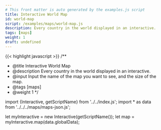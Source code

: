 ```yaml
---
# This front matter is auto generated by the examples.js script
title: Interactive World Map
id: world-map
script: /examples/maps/world-map.js
description: Every country in the world displayed in an interactive.
tags: [maps]
weight: 1
draft: undefined
---
```


{{< highlight javascript >}}
/**
* @title Interactive World Map
* @description Every country in the world displayed in an interactive.
* @input Input the name of the map you want to see, and the size of the map.
* @tags [maps]
* @weight 1
*/

import {Interactive, getScriptName} from '../../index.js';
import * as data from '../../../maps/maps-json.js';

let myInteractive = new Interactive(getScriptName());
let map = myInteractive.map(data.globalData);


